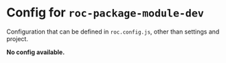 # Config for `roc-package-module-dev`

Configuration that can be defined in `roc.config.js`, other than settings and project.

__No config available.__
